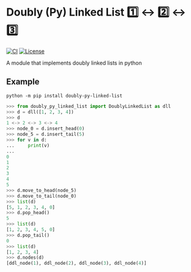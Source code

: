 # Doubly (Py) Linked List 1️⃣ ↔️ 2️⃣ ↔️ 3️⃣

[![CI](https://github.com/k0nze/mesi_cachesim/actions/workflows/ci.yml/badge.svg)](https://github.com/k0nze/doubly_py_linked_list/actions/workflows/ci.yml)
[![License](https://img.shields.io/badge/License-BSD_3--Clause-blue.svg)](https://opensource.org/licenses/BSD-3-Clause)

A module that implements doubly linked lists in python

## Example

```
python -m pip install doubly-py-linked-list
```

```python
>>> from doubly_py_linked_list import DoublyLinkedList as dll
>>> d = dll([1, 2, 3, 4])
>>> d
1 <-> 2 <-> 3 <-> 4
>>> node_0 = d.insert_head(0)
>>> node_5 = d.insert_tail(5)
>>> for v in d:
...     print(v)
...
0
1
2
3
4
5
>>> d.move_to_head(node_5)
>>> d.move_to_tail(node_0)
>>> list(d)
[5, 1, 2, 3, 4, 0]
>>> d.pop_head()
5
>>> list(d)
[1, 2, 3, 4, 5, 0]
>>> d.pop_tail()
0
>>> list(d)
[1, 2, 3, 4]
>>> d.nodes(d)
[ddl_node(1), ddl_node(2), ddl_node(3), ddl_node(4)]
```
